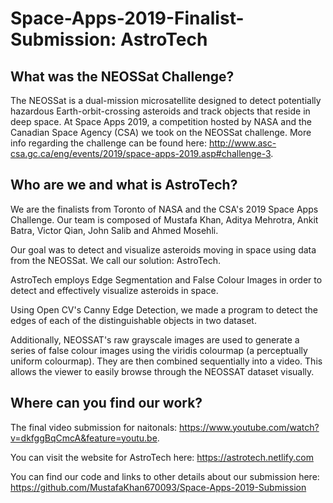 # Space-Apps-2019-Finalist-Submission: AstroTech

## What was the NEOSSat Challenge?

The NEOSSat is a dual-mission microsatellite designed to detect potentially hazardous Earth-orbit-crossing asteroids and track objects that reside in deep space. At Space Apps 2019, a competition hosted by NASA and the Canadian Space Agency (CSA) we took on the NEOSSat challenge. More info regarding the challenge can be found here: http://www.asc-csa.gc.ca/eng/events/2019/space-apps-2019.asp#challenge-3.

## Who are we and what is AstroTech?

We are the finalists from Toronto of NASA and the CSA's 2019 Space Apps Challenge. Our team is composed of Mustafa Khan, Aditya Mehrotra, Ankit Batra, Victor Qian, John Salib and Ahmed Mosehli.

Our goal was to detect and visualize asteroids moving in space using data from the NEOSSat. We call our solution: AstroTech.

AstroTech employs Edge Segmentation and False Colour Images in order to detect and effectively visualize asteroids in space. 

Using Open CV's Canny Edge Detection, we made a program to detect the edges of each of the distinguishable objects in two dataset. 

Additionally, NEOSSAT's raw grayscale images are used to generate a series of false colour images using the viridis colourmap (a perceptually uniform colourmap). They are then combined sequentially into a video. This allows the viewer to easily browse through the NEOSSAT dataset visually.

## Where can you find our work?

The final video submission for naitonals: https://www.youtube.com/watch?v=dkfggBqCmcA&feature=youtu.be.

You can visit the website for AstroTech here: https://astrotech.netlify.com

You can find our code and links to other details about our submission here: https://github.com/MustafaKhan670093/Space-Apps-2019-Submission
